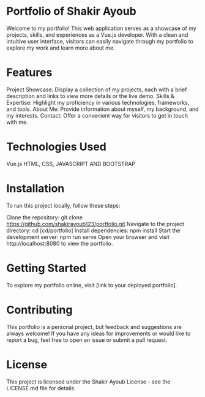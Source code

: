 # Portfolio of Shakir Ayoub
Welcome to my portfolio! This web application serves as a showcase of my projects, skills, and experiences as a Vue.js developer. With a clean and intuitive user interface, visitors can easily navigate through my portfolio to explore my work and learn more about me.
# Features
Project Showcase: Display a collection of my projects, each with a brief description and links to view more details or the live demo.
Skills & Expertise: Highlight my proficiency in various technologies, frameworks, and tools.
About Me: Provide information about myself, my background, and my interests.
Contact: Offer a convenient way for visitors to get in touch with me.
# Technologies Used
Vue.js
HTML, CSS, JAVASCRIPT AND BOOTSTRAP
# Installation
To run this project locally, follow these steps:

Clone the repository: git clone https://github.com/shakirayoub123/portfolio.git
Navigate to the project directory: cd [cd/portfolio]
Install dependencies: npm install
Start the development server: npm run serve
Open your browser and visit http://localhost:8080 to view the portfolio.
# Getting Started
To explore my portfolio online, visit [link to your deployed portfolio].

# Contributing
This portfolio is a personal project, but feedback and suggestions are always welcome! If you have any ideas for improvements or would like to report a bug, feel free to open an issue or submit a pull request.

# License
This project is licensed under the Shakir Ayoub License - see the LICENSE.md file for details.
